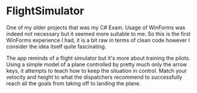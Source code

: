 # FlightSimulator
One of my older projects that was my C# Exam.
Usage of WinForms was indeed not necessary but it seemed more suitable to me.
So this is the first WinForms experience I had, it is a bit raw in terms of clean code
however I consider the idea itself quite fascinating.

The app reminds of a flight simulator but it's more about training the pilots.
Using a simple model of a plane controlled by pretty much only the arrow keys,
it attempts to teach how to keep the situation in control.
Match your velocity and height to what the dispatchers recommend to successfully reach
all the goals from taking off to landing the plane.
